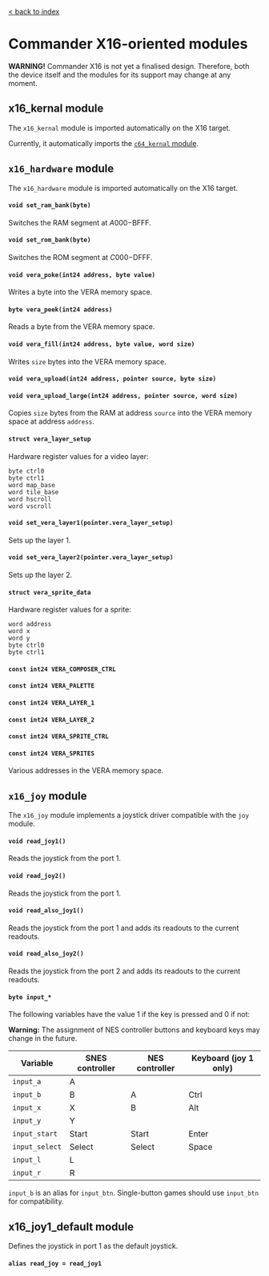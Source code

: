 [< back to index](../doc_index.md)

# Commander X16-oriented modules

**WARNING!** Commander X16 is not yet a finalised design.
Therefore, both the device itself and the modules for its support may change at any moment.

## x16_kernal module

The `x16_kernal` module is imported automatically on the X16 target.

Currently, it automatically imports the [`c64_kernal` module](./c64.md).

## `x16_hardware` module

The `x16_hardware` module is imported automatically on the X16 target.

#### `void set_ram_bank(byte)`

Switches the RAM segment at $A000-$BFFF.

#### `void set_rom_bank(byte)`

Switches the ROM segment at $C000-$DFFF.

#### `void vera_poke(int24 address, byte value)`

Writes a byte into the VERA memory space.

#### `byte vera_peek(int24 address)`

Reads a byte from the VERA memory space.

#### `void vera_fill(int24 address, byte value, word size)`

Writes `size` bytes into the VERA memory space.

#### `void vera_upload(int24 address, pointer source, byte size)`
#### `void vera_upload_large(int24 address, pointer source, word size)`

Copies `size` bytes from the RAM at address `source` into the VERA memory space at address `address`.

#### `struct vera_layer_setup`

Hardware register values for a video layer:

    byte ctrl0
    byte ctrl1
    word map_base
    word tile_base
    word hscroll
    word vscroll

#### `void set_vera_layer1(pointer.vera_layer_setup)`

Sets up the layer 1.

#### `void set_vera_layer2(pointer.vera_layer_setup)`

Sets up the layer 2.
    
#### `struct vera_sprite_data`

Hardware register values for a sprite:

    word address
    word x
    word y
    byte ctrl0
    byte ctrl1
    
#### `const int24 VERA_COMPOSER_CTRL`
#### `const int24 VERA_PALETTE`
#### `const int24 VERA_LAYER_1`
#### `const int24 VERA_LAYER_2`
#### `const int24 VERA_SPRITE_CTRL`
#### `const int24 VERA_SPRITES`

Various addresses in the VERA memory space.

## `x16_joy` module

The `x16_joy` module implements a joystick driver compatible with the `joy` module.

#### `void read_joy1()`

Reads the joystick from the port 1.

#### `void read_joy2()`

Reads the joystick from the port 1.

#### `void read_also_joy1()`

Reads the joystick from the port 1 and adds its readouts to the current readouts.

#### `void read_also_joy2()`

Reads the joystick from the port 2 and adds its readouts to the current readouts.

#### `byte input_*`

The following variables have the value 1 if the key is pressed and 0 if not:

**Warning:** The assignment of NES controller buttons and keyboard keys may change in the future.   

Variable       | SNES controller | NES controller | Keyboard (joy 1 only)
---------------|-----------------|----------------|----------------------
`input_a`      | A               |                |
`input_b`      | B               | A              | Ctrl
`input_x`      | X               | B              | Alt
`input_y`      | Y               |                |
`input_start`  | Start           | Start          | Enter
`input_select` | Select          | Select         | Space
`input_l`      | L               |                |
`input_r`      | R               |                |
 
 
`input_b` is an alias for `input_btn`. Single-button games should use `input_btn` for compatibility.
 
## x16_joy1_default module

Defines the joystick in port 1 as the default joystick.

#### `alias read_joy = read_joy1`

